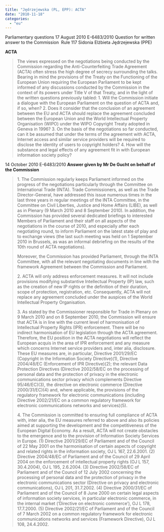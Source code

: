 ```yaml
---
title: "Jędrzejewska (PL, EPP): ACTA"
date: "2010-11-18"
categories: 
  - "eu"
---
```


Parliamentary questions 17 August 2010 E-6483/2010 Question for written answer to the Commission  Rule 117 Sidonia Elżbieta Jędrzejewska (PPE)

**ACTA**

> The views expressed on the negotiations being conducted by the Commission regarding the Anti-Counterfeiting Trade Agreement (ACTA) often stress the high degree of secrecy surrounding the talks. Bearing in mind the provisions of the Treaty on the Functioning of the European Union requiring the European Parliament to be kept informed of any discussions conducted by the Commission in the context of its powers under Title V of that Treaty, and in the light of the written questions previously tabled: 1. Will the Commission initiate a dialogue with the European Parliament on the question of ACTA and, if so, when? 2. Does it consider that the conclusion of an agreement between the EU and ACTA should replace the agreement concluded between the European Union and the World Intellectual Property Organisation (WIPO) under the WIPO Copyright Treaty adopted in Geneva in 1996? 3. On the basis of the negotiations so far conducted, can it be assumed that under the terms of the agreement with ACTA, Internet access and similar service providers will be required to disclose the identity of users to copyright holders? 4. How will the substance and legal effects of any agreement fit in with European information society policy?

14 October 2010 E-6483/2010 **Answer given by Mr De Gucht on behalf of the Commission**

> 1\. The Commission regularly keeps Parliament informed on the progress of the negotiations particularly through the Committee on International Trade (INTA). Trade Commissioners, as well as the Trade Director-General, have addressed this issue numerous times in the last three years in regular meetings of the INTA Committee, in the Committee on Civil Liberties, Justice and Home Affairs (LIBE), as well as in Plenary (9 March 2010 and 8 September 2010). In addition, the Commission has provided several dedicated briefings to interested Members of Parliament and their staff on all aspects of the negotiations in the course of 2010, and especially after each negotiating round, to inform Parliament on the latest state of play and to exchange views (the last such meeting was held on 1 September 2010 in Brussels, as was an informal debriefing on the results of the 10th round of ACTA negotiations).
> 
> Moreover, the Commission has provided Parliament, through the INTA Committee, with all the relevant negotiating documents in line with the framework Agreement between the Commission and Parliament.
> 
> 2\. ACTA will only address enforcement measures. It will not include provisions modifying substantive Intellectual Property (IP) law, such as the creation of new IP rights or the definition of their duration, scope of protection, registration, etc. Consequently, ACTA will not replace any agreement concluded under the auspices of the World Intellectual Property Organisation.
> 
> 3\. As stated by the Commissioner responsible for Trade in Plenary on 9 March 2010 and on 8 September 2010, the Commission will ensure that ACTA is in line with the current level of harmonisation of Intellectual Property Rights (IPR) enforcement. There will be no indirect harmonisation of EU legislation through the ACTA agreement. Therefore, the EU position in the ACTA negotiations will reflect the European acquis in the area of IPR enforcement and any measure which concerns Internet service providers and, inter alia, disclosure. These EU measures are, in particular, Directive 2001/29/EC (Copyright in the Information Society Directive)(1), Directive 2004/48/EC (Enforcement of IPR Directive)(2); the relevant Data Protection Directives (Directive 2002/58/EC on the processing of personal data and the protection of privacy in the electronic communications sector privacy which complements Directive 95/46/EC)(3), the directive on electronic commerce (Directive 2000/31/EC)(4) and, where applicable, the provisions of the regulatory framework for electronic communications (including Directive 2002/21/EC on a common regulatory framework for electronic communications networks and services)(5).
> 
> 4\. The Commission is committed to ensuring full compliance of ACTA with, inter alia, the EU measures referred to above and also its policies aimed at supporting the development and the competitiveness of the European Digital Economy. As a result, ACTA will not create obstacles to the emergence and to the provision of Information Society Services in Europe. (1) Directive 2001/29/EC of Parliament and of the Council of 22 May 2001 on the harmonisation of certain aspects of copyright and related rights in the information society, OJ L 167, 22.6.2001. (2) Directive 2004/48/EC of Parliament and of the Council of 29 April 2004 on the enforcement of intellectual property rights (OJ L 157, 30.4.2004), OJ L 195, 2.6.2004. (3) Directive 2002/58/EC of Parliament and of the Council of 12 July 2002 concerning the processing of personal data and the protection of privacy in the electronic communications sector (Directive on privacy and electronic communications), OJ L 201, 31.7.2002. (4) Directive 2000/31/EC of Parliament and of the Council of 8 June 2000 on certain legal aspects of information society services, in particular electronic commerce, in the internal market (‘Directive on electronic commerce’), OJ L 178, 17.7.2000. (5) Directive 2002/21/EC of Parliament and of the Council of 7 March 2002 on a common regulatory framework for electronic communications networks and services (Framework Directive), OJ L 108, 24.4.2002.
